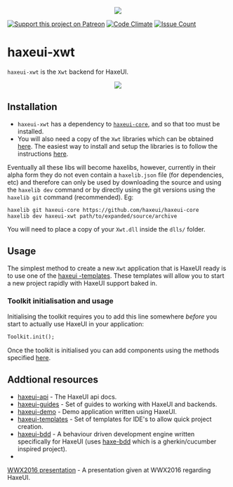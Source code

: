 <p align="center">
    <img src="https://dl.dropboxusercontent.com/u/26678671/haxeui2-warning.png"/>
</p>

[![Support this project on Patreon](https://dl.dropboxusercontent.com/u/26678671/patreon_button.png)](https://www.patreon.com/haxeui)
[![Code Climate](https://codeclimate.com/github/haxeui/haxeui-xwt/badges/gpa.svg)](https://codeclimate.com/github/haxeui/haxeui-xwt)
[![Issue Count](https://codeclimate.com/github/haxeui/haxeui-xwt/badges/issue_count.svg)](https://codeclimate.com/github/haxeui/haxeui-xwt)

# haxeui-xwt

`haxeui-xwt` is the `Xwt` backend for HaxeUI.

<p align="center">
    <img src="https://github.com/haxeui/haxeui-xwt/raw/master/screen.png" />
</p>

## Installation

* `haxeui-xwt` has a dependency to
<a href="https://github.com/haxeui/haxeui-core">`haxeui-core`</a>, and so that
too must be installed.
* You will also need a copy of the `Xwt` libraries which can be obtained
<a href="https://github.com/mono/xwt">here</a>. The easiest way to install and
setup the libraries is to follow the instructions
<a href="https://github.com/mono/xwt">here</a>.

Eventually all these libs will become haxelibs, however, currently in their
alpha form they do not even contain a `haxelib.json` file (for dependencies,
etc) and therefore can only be used by downloading the source and using the
`haxelib dev` command or by directly using the git versions using the
`haxelib git` command (recommended). Eg:

```
haxelib git haxeui-core https://github.com/haxeui/haxeui-core
haxelib dev haxeui-xwt path/to/expanded/source/archive
```

You will need to place a copy of your `Xwt.dll` inside the `dlls/` folder.

## Usage

The simplest method to create a new `Xwt` application that is HaxeUI ready is
to use one of the <a href="https://github.com/haxeui/haxeui-templates">haxeui
-templates</a>. These templates will allow you to start a new project rapidly
with HaxeUI support baked in.

### Toolkit initialisation and usage

Initialising the toolkit requires you to add this line somewhere _before_
you start to actually use HaxeUI in your application:

```haxe
Toolkit.init();
```

Once the toolkit is initialised you can add components using the methods
specified <a href="https://github.com/haxeui/haxeui-core#adding-components
-using-haxe-code">here</a>.

## Addtional resources

* <a href="http://haxeui.github.io/haxeui-api/">haxeui-api</a> -
The HaxeUI api docs.
* <a href="https://github.com/haxeui/haxeui-guides">haxeui-guides</a> -
Set of guides to working with HaxeUI and backends.
* <a href="https://github.com/haxeui/haxeui-demo">haxeui-demo</a> -
Demo application written using HaxeUI.
* <a href="https://github.com/haxeui/haxeui-templates">haxeui-templates</a> -
Set of templates for IDE's to allow quick project creation.
* <a href="https://github.com/haxeui/haxeui-bdd">haxeui-bdd</a> -
A behaviour driven development engine written specifically for HaxeUI
(uses <a href="https://github.com/haxeui/haxe-bdd">haxe-bdd</a> which is a
gherkin/cucumber inspired project).
* <a href="https://www.youtube.com/watch?v=L8J8qrR2VSg&feature=youtu.be">
WWX2016 presentation</a> - A presentation given at WWX2016 regarding HaxeUI.
